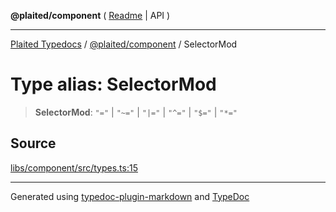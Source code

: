 **@plaited/component** ( [Readme](../README.md) \| API )

***

[Plaited Typedocs](../../../modules.md) / [@plaited/component](../modules.md) / SelectorMod

# Type alias: SelectorMod

> **SelectorMod**: `"="` \| `"~="` \| `"|="` \| `"^="` \| `"$="` \| `"*="`

## Source

[libs/component/src/types.ts:15](https://github.com/plaited/plaited/blob/d85458a/libs/component/src/types.ts#L15)

***

Generated using [typedoc-plugin-markdown](https://www.npmjs.com/package/typedoc-plugin-markdown) and [TypeDoc](https://typedoc.org/)
